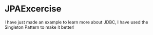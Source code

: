 # JPAExcercise
I have just made an example to learn more about JDBC, I have used the Singleton Pattern to make it better!